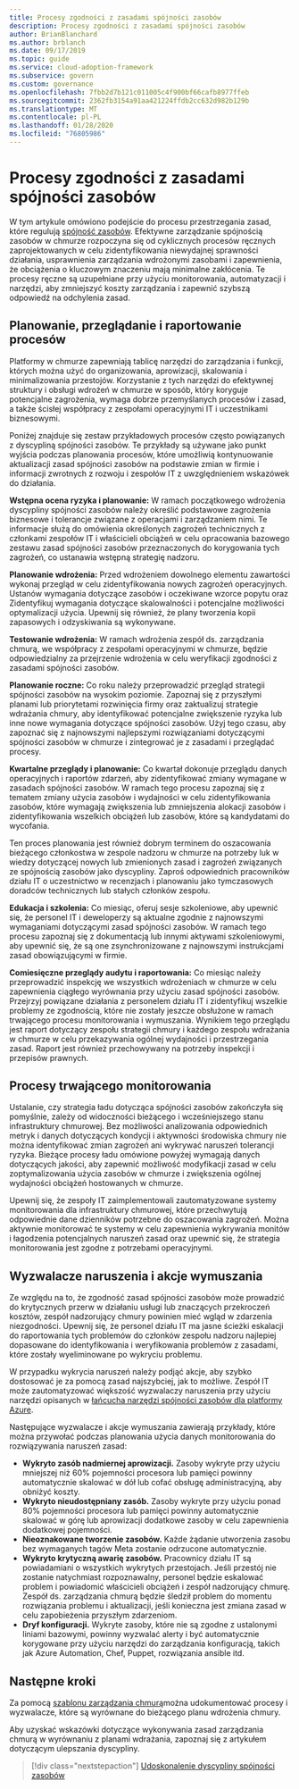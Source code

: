 ```yaml
---
title: Procesy zgodności z zasadami spójności zasobów
description: Procesy zgodności z zasadami spójności zasobów
author: BrianBlanchard
ms.author: brblanch
ms.date: 09/17/2019
ms.topic: guide
ms.service: cloud-adoption-framework
ms.subservice: govern
ms.custom: governance
ms.openlocfilehash: 7fbb2d7b121c011005c4f900bf66cafb8977ffeb
ms.sourcegitcommit: 2362fb3154a91aa421224ffdb2cc632d982b129b
ms.translationtype: MT
ms.contentlocale: pl-PL
ms.lasthandoff: 01/28/2020
ms.locfileid: "76805986"
---
```

# <a name="resource-consistency-policy-compliance-processes"></a>Procesy zgodności z zasadami spójności zasobów

W tym artykule omówiono podejście do procesu przestrzegania zasad, które regulują [spójność zasobów](./index.md). Efektywne zarządzanie spójnością zasobów w chmurze rozpoczyna się od cyklicznych procesów ręcznych zaprojektowanych w celu zidentyfikowania niewydajnej sprawności działania, usprawnienia zarządzania wdrożonymi zasobami i zapewnienia, że obciążenia o kluczowym znaczeniu mają minimalne zakłócenia. Te procesy ręczne są uzupełniane przy użyciu monitorowania, automatyzacji i narzędzi, aby zmniejszyć koszty zarządzania i zapewnić szybszą odpowiedź na odchylenia zasad.

## <a name="planning-review-and-reporting-processes"></a>Planowanie, przeglądanie i raportowanie procesów

Platformy w chmurze zapewniają tablicę narzędzi do zarządzania i funkcji, których można użyć do organizowania, aprowizacji, skalowania i minimalizowania przestojów. Korzystanie z tych narzędzi do efektywnej struktury i obsługi wdrożeń w chmurze w sposób, który koryguje potencjalne zagrożenia, wymaga dobrze przemyślanych procesów i zasad, a także ścisłej współpracy z zespołami operacyjnymi IT i uczestnikami biznesowymi.

Poniżej znajduje się zestaw przykładowych procesów często powiązanych z dyscypliną spójności zasobów. Te przykłady są używane jako punkt wyjścia podczas planowania procesów, które umożliwią kontynuowanie aktualizacji zasad spójności zasobów na podstawie zmian w firmie i informacji zwrotnych z rozwoju i zespołów IT z uwzględnieniem wskazówek do działania.

**Wstępna ocena ryzyka i planowanie:** W ramach początkowego wdrożenia dyscypliny spójności zasobów należy określić podstawowe zagrożenia biznesowe i tolerancje związane z operacjami i zarządzaniem nimi. Te informacje służą do omówienia określonych zagrożeń technicznych z członkami zespołów IT i właścicieli obciążeń w celu opracowania bazowego zestawu zasad spójności zasobów przeznaczonych do korygowania tych zagrożeń, co ustanawia wstępną strategię nadzoru.

**Planowanie wdrożenia:** Przed wdrożeniem dowolnego elementu zawartości wykonaj przegląd w celu zidentyfikowania nowych zagrożeń operacyjnych. Ustanów wymagania dotyczące zasobów i oczekiwane wzorce popytu oraz Zidentyfikuj wymagania dotyczące skalowalności i potencjalne możliwości optymalizacji użycia. Upewnij się również, że plany tworzenia kopii zapasowych i odzyskiwania są wykonywane.

**Testowanie wdrożenia:** W ramach wdrożenia zespół ds. zarządzania chmurą, we współpracy z zespołami operacyjnymi w chmurze, będzie odpowiedzialny za przejrzenie wdrożenia w celu weryfikacji zgodności z zasadami spójności zasobów.

**Planowanie roczne:** Co roku należy przeprowadzić przegląd strategii spójności zasobów na wysokim poziomie. Zapoznaj się z przyszłymi planami lub priorytetami rozwinięcia firmy oraz zaktualizuj strategie wdrażania chmury, aby identyfikować potencjalne zwiększenie ryzyka lub inne nowe wymagania dotyczące spójności zasobów. Użyj tego czasu, aby zapoznać się z najnowszymi najlepszymi rozwiązaniami dotyczącymi spójności zasobów w chmurze i zintegrować je z zasadami i przeglądać procesy.

**Kwartalne przeglądy i planowanie:** Co kwartał dokonuje przeglądu danych operacyjnych i raportów zdarzeń, aby zidentyfikować zmiany wymagane w zasadach spójności zasobów. W ramach tego procesu zapoznaj się z tematem zmiany użycia zasobów i wydajności w celu zidentyfikowania zasobów, które wymagają zwiększenia lub zmniejszenia alokacji zasobów i zidentyfikowania wszelkich obciążeń lub zasobów, które są kandydatami do wycofania.

Ten proces planowania jest również dobrym terminem do oszacowania bieżącego członkostwa w zespole nadzoru w chmurze na potrzeby luk w wiedzy dotyczącej nowych lub zmienionych zasad i zagrożeń związanych ze spójnością zasobów jako dyscypliny. Zaproś odpowiednich pracowników działu IT o uczestnictwo w recenzjach i planowaniu jako tymczasowych doradców technicznych lub stałych członków zespołu.

**Edukacja i szkolenia:** Co miesiąc, oferuj sesje szkoleniowe, aby upewnić się, że personel IT i deweloperzy są aktualne zgodnie z najnowszymi wymaganiami dotyczącymi zasad spójności zasobów. W ramach tego procesu zapoznaj się z dokumentacją lub innymi aktywami szkoleniowymi, aby upewnić się, że są one zsynchronizowane z najnowszymi instrukcjami zasad obowiązującymi w firmie.

**Comiesięczne przeglądy audytu i raportowania:** Co miesiąc należy przeprowadzić inspekcję we wszystkich wdrożeniach w chmurze w celu zapewnienia ciągłego wyrównania przy użyciu zasad spójności zasobów. Przejrzyj powiązane działania z personelem działu IT i zidentyfikuj wszelkie problemy ze zgodnością, które nie zostały jeszcze obsłużone w ramach trwającego procesu monitorowania i wymuszania. Wynikiem tego przeglądu jest raport dotyczący zespołu strategii chmury i każdego zespołu wdrażania w chmurze w celu przekazywania ogólnej wydajności i przestrzegania zasad. Raport jest również przechowywany na potrzeby inspekcji i przepisów prawnych.

## <a name="ongoing-monitoring-processes"></a>Procesy trwającego monitorowania

Ustalanie, czy strategia ładu dotycząca spójności zasobów zakończyła się pomyślnie, zależy od widoczności bieżącego i wcześniejszego stanu infrastruktury chmurowej. Bez możliwości analizowania odpowiednich metryk i danych dotyczących kondycji i aktywności środowiska chmury nie można identyfikować zmian zagrożeń ani wykrywać naruszeń tolerancji ryzyka. Bieżące procesy ładu omówione powyżej wymagają danych dotyczących jakości, aby zapewnić możliwość modyfikacji zasad w celu zoptymalizowania użycia zasobów w chmurze i zwiększenia ogólnej wydajności obciążeń hostowanych w chmurze.

Upewnij się, że zespoły IT zaimplementowali zautomatyzowane systemy monitorowania dla infrastruktury chmurowej, które przechwytują odpowiednie dane dzienników potrzebne do oszacowania zagrożeń. Można aktywnie monitorować te systemy w celu zapewnienia wykrywania monitów i łagodzenia potencjalnych naruszeń zasad oraz upewnić się, że strategia monitorowania jest zgodne z potrzebami operacyjnymi.

## <a name="violation-triggers-and-enforcement-actions"></a>Wyzwalacze naruszenia i akcje wymuszania

Ze względu na to, że zgodność zasad spójności zasobów może prowadzić do krytycznych przerw w działaniu usługi lub znaczących przekroczeń kosztów, zespół nadzorujący chmury powinien mieć wgląd w zdarzenia niezgodności. Upewnij się, że personel działu IT ma jasne ścieżki eskalacji do raportowania tych problemów do członków zespołu nadzoru najlepiej dopasowane do identyfikowania i weryfikowania problemów z zasadami, które zostały wyeliminowane po wykryciu problemu.

W przypadku wykrycia naruszeń należy podjąć akcje, aby szybko dostosować je za pomocą zasad najszybciej, jak to możliwe. Zespół IT może zautomatyzować większość wyzwalaczy naruszenia przy użyciu narzędzi opisanych w [łańcucha narzędzi spójności zasobów dla platformy Azure](./toolchain.md).

Następujące wyzwalacze i akcje wymuszania zawierają przykłady, które można przywołać podczas planowania użycia danych monitorowania do rozwiązywania naruszeń zasad:

- **Wykryto zasób nadmiernej aprowizacji.** Zasoby wykryte przy użyciu mniejszej niż 60% pojemności procesora lub pamięci powinny automatycznie skalować w dół lub cofać obsługę administracyjną, aby obniżyć koszty.
- **Wykryto nieudostępniany zasób.** Zasoby wykryte przy użyciu ponad 80% pojemności procesora lub pamięci powinny automatycznie skalować w górę lub aprowizacji dodatkowe zasoby w celu zapewnienia dodatkowej pojemności.
- **Nieoznakowane tworzenie zasobów.** Każde żądanie utworzenia zasobu bez wymaganych tagów Meta zostanie odrzucone automatycznie.
- **Wykryto krytyczną awarię zasobów.** Pracownicy działu IT są powiadamiani o wszystkich wykrytych przestojach. Jeśli przestój nie zostanie natychmiast rozpoznawalny, personel będzie eskalować problem i powiadomić właścicieli obciążeń i zespół nadzorujący chmurę. Zespół ds. zarządzania chmurą będzie śledził problem do momentu rozwiązania problemu i aktualizacji, jeśli konieczna jest zmiana zasad w celu zapobieżenia przyszłym zdarzeniom.
- **Dryf konfiguracji.** Wykryte zasoby, które nie są zgodne z ustalonymi liniami bazowymi, powinny wyzwalać alerty i być automatycznie korygowane przy użyciu narzędzi do zarządzania konfiguracją, takich jak Azure Automation, Chef, Puppet, rozwiązania ansible itd.

## <a name="next-steps"></a>Następne kroki

Za pomocą [szablonu zarządzania chmurą](./template.md)można udokumentować procesy i wyzwalacze, które są wyrównane do bieżącego planu wdrożenia chmury.

Aby uzyskać wskazówki dotyczące wykonywania zasad zarządzania chmurą w wyrównaniu z planami wdrażania, zapoznaj się z artykułem dotyczącym ulepszania dyscypliny.

> [!div class="nextstepaction"]
> [Udoskonalenie dyscypliny spójności zasobów](./discipline-improvement.md)
